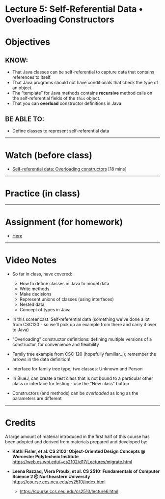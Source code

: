 # Lecture 5: Self-Referential Data • Overloading Constructors

# Objectives

## KNOW:
- That Java classes can be self-referential to capture data that contains references to itself.
- That Java programs should not have conditionals that check the type of an object.
- The “template” for Java methods contains **recursive** method calls on the self-referential fields of the `this` object.
- That you can **overload** constructor definitions in Java
  
## BE ABLE TO:
- Define classes to represent self-referential data


---
# Watch (before class)

- [Self-referential data; Overloading constructors](https://mediaspace.berry.edu/media/lecture4-self-ref/1_s8hxs38k) [18 mins]



--- 
# Practice (in class)



---
# Assignment (for homework)

- [Here](work)



---
# Video Notes

- So far in class, have covered:
  - How to define classes in Java to model data
  - Write methods
  - Make decisions
  - Represent unions of classes (using interfaces)
  - Nested data
  - Concept of types in Java

- In this screencast: Self-referential data (something we've done a lot from CSC120 - 
            so we'll pick up an example from there and carry it over to Java)
- "Overloading" constructor definitions: defining multiple versions of a constructor, for convenience and flexibility

- Family tree example from CSC 120 (hopefully familiar...); remember the arrows in the data definition!
- Interface for family tree type; two classes: Unknown and Person

- In BlueJ, can create a test class that is not bound to a particular other class or interface for testing - use the "New class" button

- Constructors (and methods) can be *overloaded* as long as the parameters are different

---
# Credits

A large amount of material introduced in the first half of this course has been adopted and derived from materials prepared and developed by:

- **Kathi Fisler, et al. CS 2102: Object-Oriented Design Concepts @ Worcester Polytechnic Institute**
https://web.cs.wpi.edu/~cs2102/d17/Lectures/migrate.html

- **Leena Razzaq, Viera Proulx, et al. CS 2510: Fundamentals of Computer Science 2 @ Northeastern University**
https://course.ccs.neu.edu/cs2510/index.html
    - https://course.ccs.neu.edu/cs2510/lecture6.html

